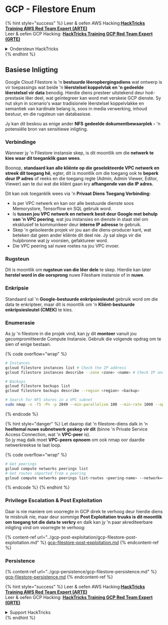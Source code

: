 # GCP - Filestore Enum

{% hint style="success" %}
Leer & oefen AWS Hacking:<img src="../../../.gitbook/assets/image (1) (1) (1) (1).png" alt="" data-size="line">[**HackTricks Training AWS Red Team Expert (ARTE)**](https://training.hacktricks.xyz/courses/arte)<img src="../../../.gitbook/assets/image (1) (1) (1) (1).png" alt="" data-size="line">\
Leer & oefen GCP Hacking: <img src="../../../.gitbook/assets/image (2) (1).png" alt="" data-size="line">[**HackTricks Training GCP Red Team Expert (GRTE)**<img src="../../../.gitbook/assets/image (2) (1).png" alt="" data-size="line">](https://training.hacktricks.xyz/courses/grte)

<details>

<summary>Ondersteun HackTricks</summary>

* Kyk na die [**subskripsie planne**](https://github.com/sponsors/carlospolop)!
* **Sluit aan by die** 💬 [**Discord groep**](https://discord.gg/hRep4RUj7f) of die [**telegram groep**](https://t.me/peass) of **volg** ons op **Twitter** 🐦 [**@hacktricks\_live**](https://twitter.com/hacktricks_live)**.**
* **Deel hacking truuks deur PR's in te dien na die** [**HackTricks**](https://github.com/carlospolop/hacktricks) en [**HackTricks Cloud**](https://github.com/carlospolop/hacktricks-cloud) github repos.

</details>
{% endhint %}

## Basiese Inligting

Google Cloud Filestore is 'n **bestuurde lêeropbergingsdiens** wat ontwerp is vir toepassings wat beide 'n **lêerstelsel koppelvlak en 'n gedeelde lêerstelsel vir data** benodig. Hierdie diens presteer uitstekend deur hoë-prestasie lêer deel, wat geïntegreer kan word met verskeie GCP dienste. Sy nut skyn in scenario's waar tradisionele lêerstelsel koppelvlakke en semantiek van kardinale belang is, soos in media verwerking, inhoud bestuur, en die rugsteun van databasisse.

Jy kan dit beskou as enige ander **NFS** **gedeelde dokumentbewaarplek -** 'n potensiële bron van sensitiewe inligting.

### Verbindinge

Wanneer jy 'n Filestore instansie skep, is dit moontlik om die **netwerk te kies waar dit toeganklik gaan wees**.

Boonop, **standaard kan alle kliënte op die geselekteerde VPC netwerk en streek dit toegang hê**, egter, dit is moontlik om die toegang ook te **beperk deur IP adres** of reeks en die toegang regte (Admin, Admin Viewer, Editor, Viewer) aan te dui wat die kliënt gaan kry **afhangende van die IP adres.**

Dit kan ook toeganklik wees via 'n **Privaat Diens Toegang Verbinding:**

* Is per VPC netwerk en kan oor alle bestuurde dienste soos Memorystore, Tensorflow en SQL gebruik word.
* Is **tussen jou VPC netwerk en netwerk besit deur Google met behulp van 'n VPC peering**, wat jou instansies en dienste in staat stel om eksklusief te kommunikeer deur **interne IP adresse** te gebruik.
* Skep 'n geïsoleerde projek vir jou aan die diens-producer kant, wat beteken dat geen ander kliënte dit deel nie. Jy sal slegs vir die hulpbronne wat jy voorsien, gefaktureer word.
* Die VPC peering sal nuwe roetes na jou VPC invoer.

### Rugsteun

Dit is moontlik om **rugsteun van die lêer dele** te skep. Hierdie kan later **herstel word in die oorsprong** nuwe Fileshare instansie of in **nuwe**.

### Enkripsie

Standaard sal 'n **Google-bestuurde enkripsiesleutel** gebruik word om die data te enkripteer, maar dit is moontlik om 'n **Kliënt-bestuurde enkripsiesleutel (CMEK)** te kies.

### Enumerasie

As jy 'n filestore in die projek vind, kan jy dit **monteer** vanuit jou gecompromitteerde Compute Instansie. Gebruik die volgende opdrag om te sien of enige bestaan. 

{% code overflow="wrap" %}
```bash
# Instances
gcloud filestore instances list # Check the IP address
gcloud filestore instances describe --zone <zone> <name> # Check IP and access restrictions

# Backups
gcloud filestore backups list
gcloud filestore backups describe --region <region> <backup>

# Search for NFS shares in a VPC subnet
sudo nmap -n -T5 -Pn -p 2049 --min-parallelism 100 --min-rate 1000 --open 10.99.160.2/20
```
{% endcode %}

{% hint style="danger" %}
Let daarop dat 'n filestore-diens dalk in 'n **heeltemal nuwe subnetwerk geskep vir dit** (binne 'n Private Service Access Connection, wat 'n **VPC-peer** is).\
So jy mag dalk moet **VPC-peers opnoem** om ook nmap oor daardie netwerkreekse te laat loop.

{% code overflow="wrap" %}
```bash
# Get peerings
gcloud compute networks peerings list
# Get routes imported from a peering
gcloud compute networks peerings list-routes <peering-name> --network=<network-name> --region=<region> --direction=INCOMING
```
{% endcode %}
{% endhint %}

### Privilege Escalation & Post Exploitation

Daar is nie maniere om voorregte in GCP direk te verhoog deur hierdie diens te misbruik nie, maar deur sommige **Post Exploitation truuks is dit moontlik om toegang tot die data te verkry** en dalk kan jy 'n paar akrediteerbare inligting vind om voorregte te verhoog:

{% content-ref url="../gcp-post-exploitation/gcp-filestore-post-exploitation.md" %}
[gcp-filestore-post-exploitation.md](../gcp-post-exploitation/gcp-filestore-post-exploitation.md)
{% endcontent-ref %}

### Persistence

{% content-ref url="../gcp-persistence/gcp-filestore-persistence.md" %}
[gcp-filestore-persistence.md](../gcp-persistence/gcp-filestore-persistence.md)
{% endcontent-ref %}

{% hint style="success" %}
Leer & oefen AWS Hacking:<img src="../../../.gitbook/assets/image (1) (1) (1) (1).png" alt="" data-size="line">[**HackTricks Training AWS Red Team Expert (ARTE)**](https://training.hacktricks.xyz/courses/arte)<img src="../../../.gitbook/assets/image (1) (1) (1) (1).png" alt="" data-size="line">\
Leer & oefen GCP Hacking: <img src="../../../.gitbook/assets/image (2) (1).png" alt="" data-size="line">[**HackTricks Training GCP Red Team Expert (GRTE)**<img src="../../../.gitbook/assets/image (2) (1).png" alt="" data-size="line">](https://training.hacktricks.xyz/courses/grte)

<details>

<summary>Support HackTricks</summary>

* Kyk na die [**subscription plans**](https://github.com/sponsors/carlospolop)!
* **Sluit aan by die** 💬 [**Discord group**](https://discord.gg/hRep4RUj7f) of die [**telegram group**](https://t.me/peass) of **volg** ons op **Twitter** 🐦 [**@hacktricks\_live**](https://twitter.com/hacktricks_live)**.**
* **Deel hacking truuks deur PRs in te dien na die** [**HackTricks**](https://github.com/carlospolop/hacktricks) en [**HackTricks Cloud**](https://github.com/carlospolop/hacktricks-cloud) github repos.

</details>
{% endhint %}
